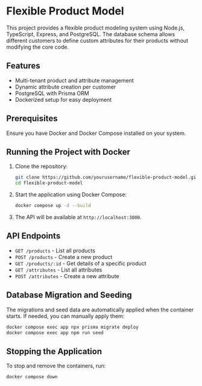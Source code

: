 # Flexible Product Model

This project provides a flexible product modeling system using Node.js, TypeScript, Express, and PostgreSQL. The database schema allows different customers to define custom attributes for their products without modifying the core code.

## Features
- Multi-tenant product and attribute management
- Dynamic attribute creation per customer
- PostgreSQL with Prisma ORM
- Dockerized setup for easy deployment

## Prerequisites
Ensure you have Docker and Docker Compose installed on your system.

## Running the Project with Docker
1. Clone the repository:
   ```sh
   git clone https://github.com/yourusername/flexible-product-model.git
   cd flexible-product-model
   ```
2. Start the application using Docker Compose:
   ```sh
   docker compose up -d --build
   ```
3. The API will be available at `http://localhost:3000`.

## API Endpoints
- `GET /products` - List all products
- `POST /products` - Create a new product
- `GET /products/:id` - Get details of a specific product
- `GET /attributes` - List all attributes
- `POST /attributes` - Create a new attribute

## Database Migration and Seeding
The migrations and seed data are automatically applied when the container starts. If needed, you can manually apply them:
```sh
docker compose exec app npx prisma migrate deploy
docker compose exec app npm run seed
```

## Stopping the Application
To stop and remove the containers, run:
```sh
docker compose down
```

